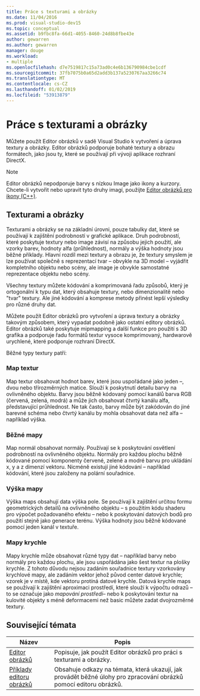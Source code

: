 ```yaml
---
title: Práce s texturami a obrázky
ms.date: 11/04/2016
ms.prod: visual-studio-dev15
ms.topic: conceptual
ms.assetid: b9fbc8fa-66d1-4055-8460-24d8b8fbe43e
author: gewarren
ms.author: gewarren
manager: douge
ms.workload:
- multiple
ms.openlocfilehash: d7e7519817c15a73ad0c4e6b136790984cbe1cdf
ms.sourcegitcommit: 37fb7075b0a65d2add3b137a5230767aa3266c74
ms.translationtype: MT
ms.contentlocale: cs-CZ
ms.lasthandoff: 01/02/2019
ms.locfileid: "53913879"
---
```

# <a name="work-with-textures-and-images"></a>Práce s texturami a obrázky

Můžete použít Editor obrázků v sadě Visual Studio k vytvoření a úprava textury a obrázky. Editor obrázků podporuje bohaté textury a obrazu formátech, jako jsou ty, které se používají při vývoji aplikace rozhraní DirectX.

> [!NOTE]
> Editor obrázků nepodporuje barvy s nízkou Image jako ikony a kurzory. Chcete-li vytvořit nebo upravit tyto druhy imagí, použijte [Editor obrázků pro ikony (C++)](/cpp/windows/image-editor-for-icons).

## <a name="textures-and-images"></a>Texturami a obrázky

Texturami a obrázky se na základní úrovni, pouze tabulky dat, které se používají k zajištění podrobností v grafické aplikace. Druh podrobností, které poskytuje textury nebo image závisí na způsobu jejich použití, ale vzorky barev, hodnoty alfa (průhlednost), normály a výška hodnoty jsou běžné příklady. Hlavní rozdíl mezi textury a obrazu je, že textury smyslem je lze používat společně s reprezentací tvar – obvykle na 3D model – vyjádřit kompletního objektu nebo scény, ale image je obvykle samostatné reprezentace objektu nebo scény.

Všechny textury můžete kódování a komprimovaná řadu způsobů, který je ortogonální k typu dat, který obsahuje textury, nebo dimenzionalitě nebo "tvar" textury. Ale jiné kódování a komprese metody přinést lepší výsledky pro různé druhy dat.

Můžete použít Editor obrázků pro vytvoření a úprava textury a obrázky takovým způsobem, který vypadat podobně jako ostatní editory obrázků. Editor obrázků také poskytuje mipmapping a další funkce pro použití s 3D grafika a podporuje řadu formátů textur vysoce komprimovaný, hardwarově urychlené, které podporuje rozhraní DirectX.

Běžné typy textury patří:

### <a name="texture-maps"></a>Map textur

Map textur obsahovat hodnot barev, které jsou uspořádané jako jeden –, dvou nebo třírozměrných matice. Slouží k poskytnutí detailu barvy na ovlivněného objektu. Barvy jsou běžně kódovaný pomocí kanálů barva RGB (červená, zelená, modrá) a může jich obsahovat čtvrtý kanálu alfa, představující průhlednost. Ne tak často, barvy může být zakódován do jiné barevné schéma nebo čtvrtý kanálu by mohla obsahovat data než alfa – například výška.

### <a name="normal-maps"></a>Běžné mapy

Map normál obsahovat normály. Používají se k poskytování osvětlení podrobností na ovlivněného objektu. Normály pro každou plochu běžně kódované pomocí komponenty červené, zelené a modré barvu pro ukládání x, y a z dimenzí vektoru. Nicméně existují jiné kódování – například kódování, které jsou založeny na polární souřadnice.

### <a name="height-maps"></a>Výška mapy

Výška maps obsahují data výška pole. Se používají k zajištění určitou formu geometrických detailů na ovlivněného objektu – s použitím kódu shaderu pro výpočet požadovaného efektu – nebo k poskytování datových bodů pro použití stejně jako generace terénu. Výška hodnoty jsou běžně kódované pomocí jeden kanál v textuře.

### <a name="cube-maps"></a>Mapy krychle

Mapy krychle může obsahovat různé typy dat – například barvy nebo normály pro každou plochu, ale jsou uspořádána jako šest textur na plošky krychle. Z tohoto důvodu nejsou zadáním souřadnice textury vzorkovány krychlové mapy, ale zadáním vektor jehož původ center datové krychle; vzorek je v místě, kde vektoru protíná datové krychle. Datová krychle maps se používají k zajištění aproximaci prostředí, které slouží k výpočtu odrazů – to se označuje jako *mapování prostředí*– nebo k poskytování textur na kulovité objekty s méně deformacemi než basic můžete zadat dvojrozměrné textury.

## <a name="related-topics"></a>Související témata

|Název|Popis|
|-----------|-----------------|
|[Editor obrázků](../designers/image-editor.md)|Popisuje, jak použít Editor obrázků pro práci s texturami a obrázky.|
|[Příklady editoru obrázků](../designers/image-editor-examples.md)|Obsahuje odkazy na témata, která ukazují, jak provádět běžné úlohy pro zpracování obrázků pomocí editoru obrázků.|